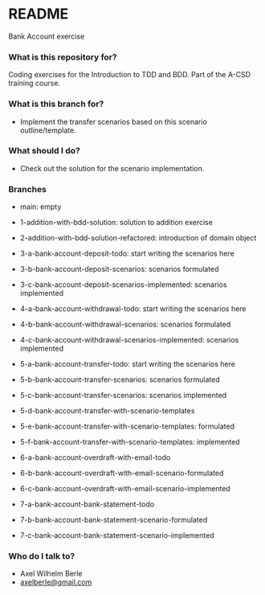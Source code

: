 # README #

Bank Account exercise

### What is this repository for? ###

Coding exercises for the Introduction to TDD and BDD.
Part of the A-CSD training course.

### What is this branch for? ###

* Implement the transfer scenarios based on this scenario outline/template.






### What should I do? ###

* Check out the solution for the scenario implementation.

### Branches ###

* main: empty
* 1-addition-with-bdd-solution: solution to addition exercise
* 2-addition-with-bdd-solution-refactored: introduction of domain object

* 3-a-bank-account-deposit-todo: start writing the scenarios here
* 3-b-bank-account-deposit-scenarios: scenarios formulated
* 3-c-bank-account-deposit-scenarios-implemented: scenarios implemented

* 4-a-bank-account-withdrawal-todo: start writing the scenarios here
* 4-b-bank-account-withdrawal-scenarios: scenarios formulated
* 4-c-bank-account-withdrawal-scenarios-implemented: scenarios implemented

* 5-a-bank-account-transfer-todo: start writing the scenarios here
* 5-b-bank-account-transfer-scenarios: scenarios formulated
* 5-c-bank-account-transfer-scenarios: scenarios implemented
* 5-d-bank-account-transfer-with-scenario-templates
* 5-e-bank-account-transfer-with-scenario-templates: formulated
* 5-f-bank-account-transfer-with-scenario-templates: implemented

* 6-a-bank-account-overdraft-with-email-todo
* 6-b-bank-account-overdraft-with-email-scenario-formulated
* 6-c-bank-account-overdraft-with-email-scenario-implemented

* 7-a-bank-account-bank-statement-todo
* 7-b-bank-account-bank-statement-scenario-formulated
* 7-c-bank-account-bank-statement-scenario-implemented




### Who do I talk to? ###

* Axel Wilhelm Berle
* axelberle@gmail.com


